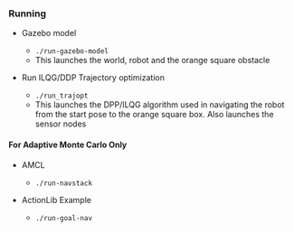 ### Running

* Gazebo model
  * `./run-gazebo-model`
  * This launches the world, robot and the orange square obstacle


* Run ILQG/DDP Trajectory optimization
	* `./run_trajopt`
	* This launches the DPP/ILQG algorithm used in navigating the robot from the start pose to the orange square box. Also launches the sensor nodes


#### For Adaptive Monte Carlo Only
* AMCL 
	* `./run-navstack`

* ActionLib Example
	* `./run-goal-nav`	